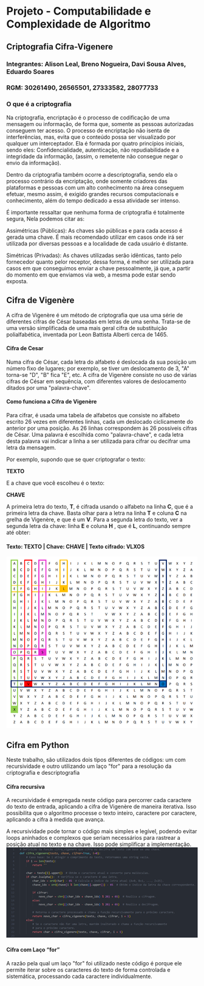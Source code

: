 # Projeto - Computabilidade e Complexidade de Algoritmo
## Criptografia Cifra-Vigenere
### Integrantes: Alison Leal, Breno Nogueira, Davi Sousa Alves, Eduardo Soares
### RGM: 30261490, 26565501, 27333582, 28077733
### O que é a criptografia
Na criptografia, encriptação é o processo de codificação de uma mensagem ou informação, de forma que, somente as pessoas autorizadas conseguem ter acesso. O processo de encriptação não isenta de interferências, mas, evita que o conteúdo possa ser visualizado por qualquer um interceptador. Ela é formada por quatro princípios iniciais, sendo eles: Confidencialidade, autenticação, não repudiabilidade e a integridade da informação, (assim, o remetente não consegue negar o envio da informação).

Dentro da criptografia também ocorre a descriptografia, sendo ela o processo contrário da encriptação, onde somente criadores das plataformas e pessoas com um alto conhecimento na área conseguem efetuar, mesmo assim, é exigido grandes recursos computacionais e conhecimento, além do tempo dedicado a essa atividade ser intenso.

É importante ressaltar que nenhuma forma de criptografia é totalmente segura, Nela podemos citar as:

Assimétricas (Públicas): As chaves são públicas e para cada acesso é gerada uma chave. É mais recomendado utilizar em casos onde irá ser utilizada por diversas pessoas e a localidade de cada usuário é distante.

Simétricas (Privadas): As chaves utilizadas serão idênticas, tanto pelo fornecedor quanto pelor receptor, dessa forma, é melhor ser utilizada para casos em que conseguimos enviar a chave pessoalmente, já que, a partir do momento em que enviamos via web, a mesma pode estar sendo exposta.

## Cifra de Vigenère
A cifra de Vigenère é um método de criptografia que usa uma série de diferentes cifras de César baseadas em letras de uma senha. Trata-se de uma versão simplificada de uma mais geral cifra de substituição polialfabética, inventada por Leon Battista Alberti cerca de 1465.

#### Cifra de Cesar
Numa cifra de César, cada letra do alfabeto é deslocada da sua posição um número fixo de lugares; por exemplo, se tiver um deslocamento de 3, "A" torna-se "D", "B" fica "E", etc. A cifra de Vigenère consiste no uso de várias cifras de César em sequência, com diferentes valores de deslocamento ditados por uma "palavra-chave".

#### Como funciona a Cifra de Vigenère
Para cifrar, é usada uma tabela de alfabetos que consiste no alfabeto escrito 26 vezes em diferentes linhas, cada um deslocado ciclicamente do anterior por uma posição. As 26 linhas correspondem às 26 possíveis cifras de César. Uma palavra é escolhida como "palavra-chave", e cada letra desta palavra vai indicar a linha a ser utilizada para cifrar ou decifrar uma letra da mensagem.

Por exemplo, supondo que se quer criptografar o texto:

**TEXTO**

E a chave que você escolheu é o texto:

**CHAVE**

A primeira letra do texto, **T**, é cifrada usando o alfabeto na linha **C**, que é a primeira letra da chave. Basta olhar para a letra na linha **T** e coluna **C** na grelha de Vigenère, e que é um **V**. Para a segunda letra do texto, ver a segunda letra da chave: linha **E** e coluna **H** , que é **L**, continuando sempre até obter:


#### Texto:	TEXTO | Chave:	CHAVE | Texto cifrado: VLXOS

![Grade de Vigenere](./img/img1.png)


## Cifra em Python
Neste trabalho, são utilizados dois tipos diferentes de códigos: um com 
recursividade e outro utilizando um laço "for" para a resolução da criptografia e 
descriptografia
#### Cifra recursiva
A recursividade é empregada neste código para percorrer cada caractere 
do texto de entrada, aplicando a cifra de Vigenère de maneira iterativa. Isso 
possibilita que o algoritmo processe o texto inteiro, caractere por caractere, 
aplicando a cifra à medida que avança.

A recursividade pode tornar o código mais 
simples e legível, podendo evitar 
loops aninhados e complexos que seriam necessários para rastrear a posição atual no texto e na chave. Isso pode simplificar a implementação.
![Grade de Vigenere](./img/img2.png)
#### Cifra com Laço “for”
A razão pela qual um laço "for" foi utilizado neste código é porque ele 
permite iterar sobre os caracteres do texto de forma controlada e sistemática, 
processando cada caractere individualmente.